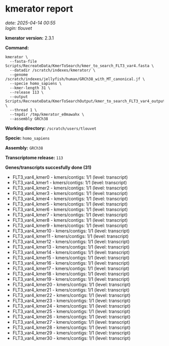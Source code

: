 # kmerator report
*date: 2025-04-14 00:55*  
*login: tlouvet*

**kmerator version:** 2.3.1

**Command:**

```
kmerator \
  --fasta-file Scripts/RecreateData/KmerToSearch/kmer_to_search_FLT3_var4.fasta \
  --datadir /scratch/indexes/kmerator/ \
  --genome /scratch/indexes/jellyfish/human/GRCh38_with_MT_canonical.jf \
  --specie homo_sapiens \
  --kmer-length 31 \
  --release 113 \
  --output Scripts/RecreateData/KmerToSearchOutput/kmer_to_search_FLT3_var4_output \
  --thread 1 \
  --tmpdir /tmp/kmerator_e0mawahx \
  --assembly GRCh38
```

**Working directory:** `/scratch/users/tlouvet`

**Specie:** `homo_sapiens`

**Assembly:** `GRCh38`

**Transcriptome release:** `113`

**Genes/transcripts succesfully done (31)**

- FLT3_var4_kmer0 - kmers/contigs: 1/1 (level: transcript)
- FLT3_var4_kmer1 - kmers/contigs: 1/1 (level: transcript)
- FLT3_var4_kmer2 - kmers/contigs: 1/1 (level: transcript)
- FLT3_var4_kmer3 - kmers/contigs: 1/1 (level: transcript)
- FLT3_var4_kmer4 - kmers/contigs: 1/1 (level: transcript)
- FLT3_var4_kmer5 - kmers/contigs: 1/1 (level: transcript)
- FLT3_var4_kmer6 - kmers/contigs: 1/1 (level: transcript)
- FLT3_var4_kmer7 - kmers/contigs: 1/1 (level: transcript)
- FLT3_var4_kmer8 - kmers/contigs: 1/1 (level: transcript)
- FLT3_var4_kmer9 - kmers/contigs: 1/1 (level: transcript)
- FLT3_var4_kmer10 - kmers/contigs: 1/1 (level: transcript)
- FLT3_var4_kmer11 - kmers/contigs: 1/1 (level: transcript)
- FLT3_var4_kmer12 - kmers/contigs: 1/1 (level: transcript)
- FLT3_var4_kmer13 - kmers/contigs: 1/1 (level: transcript)
- FLT3_var4_kmer14 - kmers/contigs: 1/1 (level: transcript)
- FLT3_var4_kmer15 - kmers/contigs: 1/1 (level: transcript)
- FLT3_var4_kmer16 - kmers/contigs: 1/1 (level: transcript)
- FLT3_var4_kmer17 - kmers/contigs: 1/1 (level: transcript)
- FLT3_var4_kmer18 - kmers/contigs: 1/1 (level: transcript)
- FLT3_var4_kmer19 - kmers/contigs: 1/1 (level: transcript)
- FLT3_var4_kmer20 - kmers/contigs: 1/1 (level: transcript)
- FLT3_var4_kmer21 - kmers/contigs: 1/1 (level: transcript)
- FLT3_var4_kmer22 - kmers/contigs: 1/1 (level: transcript)
- FLT3_var4_kmer23 - kmers/contigs: 1/1 (level: transcript)
- FLT3_var4_kmer24 - kmers/contigs: 1/1 (level: transcript)
- FLT3_var4_kmer25 - kmers/contigs: 1/1 (level: transcript)
- FLT3_var4_kmer26 - kmers/contigs: 1/1 (level: transcript)
- FLT3_var4_kmer27 - kmers/contigs: 1/1 (level: transcript)
- FLT3_var4_kmer28 - kmers/contigs: 1/1 (level: transcript)
- FLT3_var4_kmer29 - kmers/contigs: 1/1 (level: transcript)
- FLT3_var4_kmer30 - kmers/contigs: 1/1 (level: transcript)
